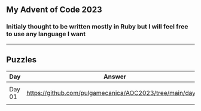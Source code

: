 ## My Advent of Code 2023

### Initialy thought to be written mostly in Ruby but I will feel free to use any language I want


***

## Puzzles


| Day | Answer | Rank |
| --- | ------ | ---- |
| Day 01 | https://github.com/pulgamecanica/AOC2023/tree/main/day01 | :star: :star2: :eight_pointed_black_star: |
